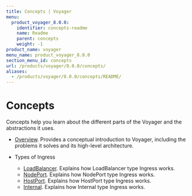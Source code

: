 ```yaml
---
title: Concepts | Voyager
menu:
  product_voyager_8.0.0:
    identifier: concepts-readme
    name: Readme
    parent: concepts
    weight: -1
product_name: voyager
menu_name: product_voyager_8.0.0
section_menu_id: concepts
url: /products/voyager/8.0.0/concepts/
aliases:
  - /products/voyager/8.0.0/concepts/README/
---
```

# Concepts

Concepts help you learn about the different parts of the Voyager and the abstractions it uses.

- [Overview](/products/voyager/8.0.0/concepts/overview). Provides a conceptual introduction to Voyager, including the problems it solves and its high-level architecture.

- Types of Ingress
  - [LoadBalancer](/products/voyager/8.0.0/concepts/ingress-types/loadbalancer). Explains how LoadBalancer type Ingress works.
  - [NodePort](/products/voyager/8.0.0/concepts/ingress-types/nodeport). Explains how NodePort type Ingress works.
  - [HostPort](/products/voyager/8.0.0/concepts/ingress-types/hostport). Explains how HostPort type Ingress works.
  - [Internal](/products/voyager/8.0.0/concepts/ingress-types/internal). Explains how Internal type Ingress works.
